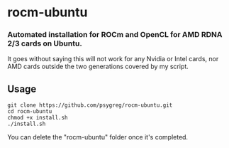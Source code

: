 # rocm-ubuntu
### Automated installation for ROCm and OpenCL for AMD RDNA 2/3 cards on Ubuntu.

It goes without saying this will not work for any Nvidia or Intel cards, nor AMD cards outside the two generations covered by my script.

## Usage

`git clone https://github.com/psygreg/rocm-ubuntu.git`\
`cd rocm-ubuntu`\
`chmod +x install.sh`\
`./install.sh`

You can delete the "rocm-ubuntu" folder once it's completed.
